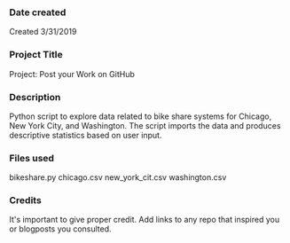 ### Date created
Created 3/31/2019

### Project Title
Project: Post your Work on GitHub

### Description
Python script to explore data related to bike share systems for Chicago, New York City, 
and Washington. The script imports the data and produces descriptive statistics based on
user input.

### Files used
bikeshare.py
chicago.csv
new_york_cit.csv
washington.csv

### Credits
It's important to give proper credit. Add links to any repo that inspired you or blogposts you consulted.

